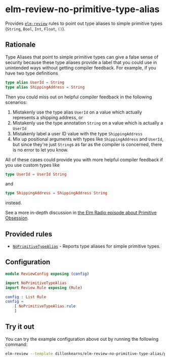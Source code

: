 # elm-review-no-primitive-type-alias

Provides [`elm-review`](https://package.elm-lang.org/packages/jfmengels/elm-review/latest/) rules to point out type aliases to simple primitive types (`String`, `Bool`, `Int`, `Float`, `()`).

## Rationale

Type Aliases that point to simple primitive types can give a false sense of security because these type aliases
provide a label that you could use in unintended ways without getting compiler feedback. For example, if you have two type definitions

```elm
type alias UserId = String
type alias ShippingAddress = String
```

Then you could miss out on helpful compiler feedback in the following scenarios:

1. Mistakenly use the type alias `UserId` on a value which actually represents a shipping address, or
2. Mistakenly use the type annotation `String` on a value which is actually a `UserId`
3. Mistakenly label a user ID value with the type `ShippingAddress`
4. Mix up positional arguments with types like `ShippingAddress` and `UserId`, but since they're just `String`s as far as the compiler is concerned, there is no error to let you know.

All of these cases could provide you with more helpful compiler feedback if you use custom types like 

```elm
type UserId = UserId String
```

and

```elm
type ShippingAddress = ShippingAddress String
```

instead.

See a more in-depth discussion in [the Elm Radio episode about Primitive Obsession](https://elm-radio.com/episode/primitive-obsession).



## Provided rules

- [`NoPrimitiveTypeAlias`](https://package.elm-lang.org/packages/dillonkearns/elm-review-no-primitive-type-alias/1.0.0/NoPrimitiveTypeAlias) - Reports type aliases for simple primitive types.


## Configuration

```elm
module ReviewConfig exposing (config)

import NoPrimitiveTypeAlias
import Review.Rule exposing (Rule)

config : List Rule
config =
    [ NoPrimitiveTypeAlias.rule
    ]
```


## Try it out

You can try the example configuration above out by running the following command:

```bash
elm-review --template dillonkearns/elm-review-no-primitive-type-alias/preview
```
